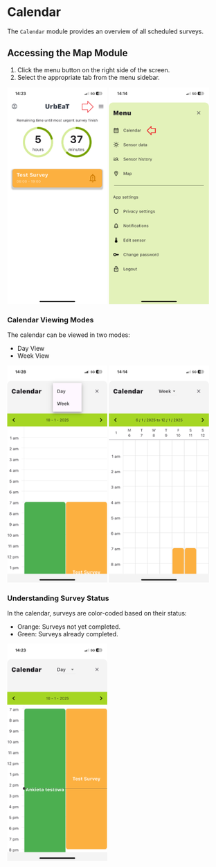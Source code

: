 # Calendar
The `Calendar` module provides an overview of all scheduled surveys.

## Accessing the Map Module
1. Click the menu button on the right side of the screen.
2. Select the appropriate tab from the menu sidebar.

<img alt="alt_text" height="500" src="imgs/main_screen_menu.png"/>
<img alt="alt_text" height="500" src="imgs/menu_screen_calendar.png"/>

### Calendar Viewing Modes
The calendar can be viewed in two modes:
- Day View
- Week View

<img alt="alt_text" height="500" src="imgs/calendar_day_week_screen.PNG"/>
<img alt="alt_text" height="500" src="imgs/calendar_week_screen.PNG"/>

### Understanding Survey Status
In the calendar, surveys are color-coded based on their status:
- Orange: Surveys not yet completed.
- Green: Surveys already completed.

<img alt="alt_text" height="500" src="imgs/calendar_day_screen.PNG"/>